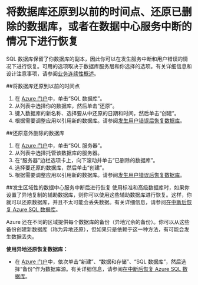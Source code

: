 <properties
	pageTitle="排查 Azure SQL 数据库的备份和还原问题"
	description="了解如何在发生错误和服务中断时，使用 Azure SQL 数据库中的备份和副本恢复云数据库。"
	services="sql-database"
	documentationCenter=""
	authors="dalechen"
	manager="msmets"
	editor=""/>

<tags
	ms.service="sql-database"
	ms.date="12/10/2015"
	wacn.date="01/29/2016"/>

# 将数据库还原到以前的时间点、还原已删除的数据库，或者在数据中心服务中断的情况下进行恢复

SQL 数据库保留了你数据库的副本，因此你可以在发生服务中断和用户错误的情况下进行恢复。可用的选项取决于数据库服务层和你选择的选项。有关详细信息和设计注意事项，请参阅[业务连续性概述](/documentation/articles/sql-database-business-continuity)。

##将数据库还原到以前的时间点
1.	在 [Azure 门户](http://www.windowsazure.cn)中，单击“SQL 数据库”。
2.	从列表中选择你的数据库，然后单击“还原”。
3.	键入数据库的新名称、选择要从中还原的日期和时间，然后单击“创建”。
4.	根据需要调整应用以引用新的数据库。请参阅[发生用户错误后恢复数据库](/documentation/articles/sql-database-user-error-recovery)。

##还原意外删除的数据库
1.	在 [Azure 门户](http://www.windowsazure.cn)中，单击“SQL 服务器”。
2.	从列表中选择托管该数据库的服务器。
3.	在“服务器”边栏选项卡上，向下滚动并单击“已删除的数据库”。
4.	选择要还原的数据库，然后单击“创建”。
5.	根据需要调整应用以引用新的数据库。请参阅[发生用户错误后恢复数据库](/documentation/articles/sql-database-user-error-recovery)。

##发生区域性的数据中心服务中断后进行恢复
使用标准和高级数据库时，如果你设置了异地复制的辅助数据库，则你可以使用这些辅助数据库进行恢复。这样，你就可以还原数据库，并且不太可能会丢失数据。有关详细信息，请参阅[在中断后恢复 Azure SQL 数据库](/documentation/articles/sql-database-disaster-recovery)。

Azure 还在不同的区域提供每个数据库的备份（异地冗余的备份）。你可以从这些备份创建新数据库（称为异地还原），但如果只是依赖于这一种方法，有可能会发生数据丢失。

**使用异地还原恢复数据库：**

- 在 [Azure 门户](http://www.windowsazure.cn)中，依次单击“新建”、“数据和存储”、“SQL 数据库”，然后选择“备份”作为数据库源。有关详细信息，请参阅[在中断后恢复 Azure SQL 数据库](/documentation/articles/sql-database-disaster-recovery)。

<!---HONumber=Mooncake_0118_2016-->
